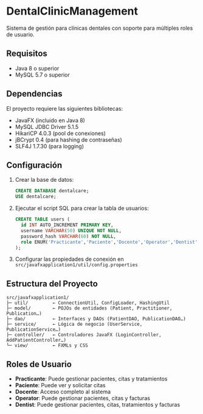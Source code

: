 # DentalClinicManagement

Sistema de gestión para clínicas dentales con soporte para múltiples roles de usuario.

## Requisitos

- Java 8 o superior
- MySQL 5.7 o superior

## Dependencias

El proyecto requiere las siguientes bibliotecas:

- JavaFX (incluido en Java 8)
- MySQL JDBC Driver 5.1.5
- HikariCP 4.0.3 (pool de conexiones)
- jBCrypt 0.4 (para hashing de contraseñas)
- SLF4J 1.7.30 (para logging)

## Configuración

1. Crear la base de datos:
   ```sql
   CREATE DATABASE dentalcare;
   USE dentalcare;
   ```

2. Ejecutar el script SQL para crear la tabla de usuarios:
   ```sql
   CREATE TABLE users (
     id INT AUTO_INCREMENT PRIMARY KEY,
     username VARCHAR(50) UNIQUE NOT NULL,
     password_hash VARCHAR(60) NOT NULL,
     role ENUM('Practicante','Paciente','Docente','Operator','Dentist') NOT NULL
   );
   ```

3. Configurar las propiedades de conexión en `src/javafxapplication1/util/config.properties`

## Estructura del Proyecto

```
src/javafxapplication1/
├─ util/         ← ConnectionUtil, ConfigLoader, HashingUtil
├─ model/        ← POJOs de entidades (Patient, Practitioner, Publication…)
├─ dao/          ← Interfaces y DAOs (PatientDAO, PublicationDAO…)
├─ service/      ← Lógica de negocio (UserService, PublicationService…)
├─ controller/   ← Controladores JavaFX (LoginController, AddPatientController…)
└─ view/         ← FXMLs y CSS
```

## Roles de Usuario

- **Practicante**: Puede gestionar pacientes, citas y tratamientos
- **Paciente**: Puede ver y solicitar citas
- **Docente**: Acceso completo al sistema
- **Operator**: Puede gestionar pacientes, citas y facturas
- **Dentist**: Puede gestionar pacientes, citas, tratamientos y facturas